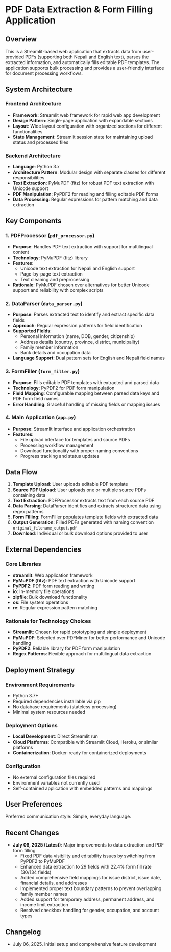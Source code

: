 # PDF Data Extraction & Form Filling Application

## Overview

This is a Streamlit-based web application that extracts data from user-provided PDFs (supporting both Nepali and English text), parses the extracted information, and automatically fills editable PDF templates. The application supports bulk processing and provides a user-friendly interface for document processing workflows.

## System Architecture

### Frontend Architecture
- **Framework**: Streamlit web framework for rapid web app development
- **Design Pattern**: Single-page application with expandable sections
- **Layout**: Wide layout configuration with organized sections for different functionalities
- **State Management**: Streamlit session state for maintaining upload status and processed files

### Backend Architecture
- **Language**: Python 3.x
- **Architecture Pattern**: Modular design with separate classes for different responsibilities
- **Text Extraction**: PyMuPDF (fitz) for robust PDF text extraction with Unicode support
- **PDF Manipulation**: PyPDF2 for reading and filling editable PDF forms
- **Data Processing**: Regular expressions for pattern matching and data extraction

## Key Components

### 1. PDFProcessor (`pdf_processor.py`)
- **Purpose**: Handles PDF text extraction with support for multilingual content
- **Technology**: PyMuPDF (fitz) library
- **Features**: 
  - Unicode text extraction for Nepali and English support
  - Page-by-page text extraction
  - Text cleaning and preprocessing
- **Rationale**: PyMuPDF chosen over alternatives for better Unicode support and reliability with complex scripts

### 2. DataParser (`data_parser.py`)
- **Purpose**: Parses extracted text to identify and extract specific data fields
- **Approach**: Regular expression patterns for field identification
- **Supported Fields**: 
  - Personal information (name, DOB, gender, citizenship)
  - Address details (country, province, district, municipality)
  - Family member information
  - Bank details and occupation data
- **Language Support**: Dual pattern sets for English and Nepali field names

### 3. FormFiller (`form_filler.py`)
- **Purpose**: Fills editable PDF templates with extracted and parsed data
- **Technology**: PyPDF2 for PDF form manipulation
- **Field Mapping**: Configurable mapping between parsed data keys and PDF form field names
- **Error Handling**: Graceful handling of missing fields or mapping issues

### 4. Main Application (`app.py`)
- **Purpose**: Streamlit interface and application orchestration
- **Features**:
  - File upload interface for templates and source PDFs
  - Processing workflow management
  - Download functionality with proper naming conventions
  - Progress tracking and status updates

## Data Flow

1. **Template Upload**: User uploads editable PDF template
2. **Source PDF Upload**: User uploads one or multiple source PDFs containing data
3. **Text Extraction**: PDFProcessor extracts text from each source PDF
4. **Data Parsing**: DataParser identifies and extracts structured data using regex patterns
5. **Form Filling**: FormFiller populates template fields with extracted data
6. **Output Generation**: Filled PDFs generated with naming convention `original_filename_output.pdf`
7. **Download**: Individual or bulk download options provided to user

## External Dependencies

### Core Libraries
- **streamlit**: Web application framework
- **PyMuPDF (fitz)**: PDF text extraction with Unicode support
- **PyPDF2**: PDF form reading and writing
- **io**: In-memory file operations
- **zipfile**: Bulk download functionality
- **os**: File system operations
- **re**: Regular expression pattern matching

### Rationale for Technology Choices
- **Streamlit**: Chosen for rapid prototyping and simple deployment
- **PyMuPDF**: Selected over PDFMiner for better performance and Unicode handling
- **PyPDF2**: Reliable library for PDF form manipulation
- **Regex Patterns**: Flexible approach for multilingual data extraction

## Deployment Strategy

### Environment Requirements
- Python 3.7+
- Required dependencies installable via pip
- No database requirements (stateless processing)
- Minimal system resources needed

### Deployment Options
- **Local Development**: Direct Streamlit run
- **Cloud Platforms**: Compatible with Streamlit Cloud, Heroku, or similar platforms
- **Containerization**: Docker-ready for containerized deployments

### Configuration
- No external configuration files required
- Environment variables not currently used
- Self-contained application with embedded patterns and mappings

## User Preferences

Preferred communication style: Simple, everyday language.

## Recent Changes

- **July 06, 2025 (Latest)**: Major improvements to data extraction and PDF form filling
  - Fixed PDF data visibility and editability issues by switching from PyPDF2 to PyMuPDF
  - Enhanced data extraction to 29 fields with 22.4% form fill rate (30/134 fields)
  - Added comprehensive field mappings for issue district, issue date, financial details, and addresses
  - Implemented proper text boundary patterns to prevent overlapping family member names
  - Added support for temporary address, permanent address, and income limit extraction
  - Resolved checkbox handling for gender, occupation, and account types

## Changelog

- July 06, 2025. Initial setup and comprehensive feature development